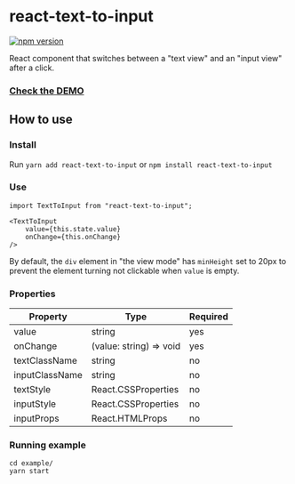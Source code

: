 # react-text-to-input
[![npm version](https://img.shields.io/npm/v/react-text-to-input.svg?style=flat-square)](https://www.npmjs.com/package/react-text-to-input)

React component that switches between a "text view" and an "input view" after a click.

### [**Check the DEMO**](https://dygufa.com/react-text-to-input/example/dist/)

## How to use

### Install
Run `yarn add react-text-to-input` or `npm install react-text-to-input`

### Use
```
import TextToInput from "react-text-to-input";

<TextToInput
    value={this.state.value}
    onChange={this.onChange}
/>
```

By default, the `div` element in "the view mode" has `minHeight` set to 20px to prevent the element turning not clickable when `value` is empty.

### Properties

Property | Type | Required
--- | --- | ---
value | string | yes
onChange | \(value\: string\) \=\> void | yes
textClassName | string | no
inputClassName | string | no
textStyle | React.CSSProperties | no
inputStyle | React.CSSProperties | no
inputProps | React.HTMLProps<HTMLInputElement> | no


### Running example

```
cd example/
yarn start
```